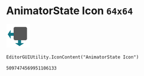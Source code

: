 # AnimatorState Icon `64x64`
<img src="/img/AnimatorState%20Icon.png" width=64 height=64>

``` CSharp
EditorGUIUtility.IconContent("AnimatorState Icon")
```
```
5097474569951106133
```
